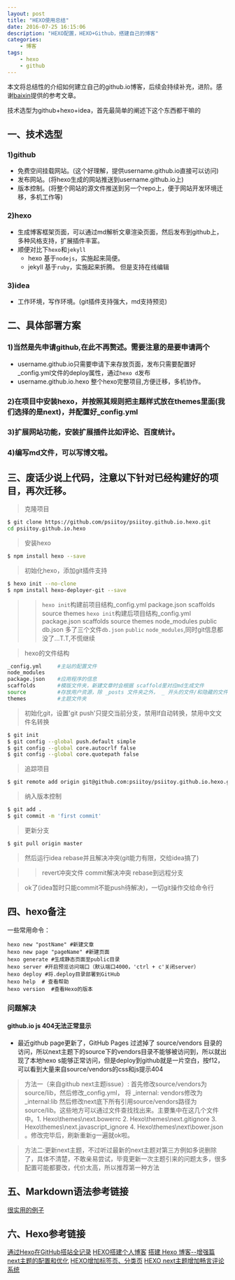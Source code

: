 ```yaml
---
layout: post
title: "HEXO使用总结"
date: 2016-07-25 16:15:06 
description: "HEXO配置，HEXO+Github，搭建自己的博客"
categories: 
    - 博客
tags:
    - hexo
    - github
---
```


本文将总结性的介绍如何建立自己的github.io博客，后续会持续补充，进阶。感谢[baixin](https://baixin.io)提供的参考文章。

<!--more-->

技术选型为github+hexo+idea，首先最简单的阐述下这个东西都干嘛的

## 一、技术选型

### 1)github
*   免费空间挂载网站。(这个好理解，提供username.github.io直接可以访问)
*   发布网站。(将hexo生成的网站推送到username.github.io上)
*   版本控制。(将整个网站的源文件推送到另一个repo上，便于网站开发环境迁移，多机工作等)


### 2)hexo
*   生成博客框架页面，可以通过md解析文章渲染页面，然后发布到github上，多种风格支持，扩展插件丰富。
*   顺便对比下`hexo`和`jekyll`
    *   hexo 基于`nodejs`，实施起来简便。
    *   jekyll 基于`ruby`，实施起来折腾。 但是支持在线编辑
      
              
### 3)idea
*   工作环境，写作环境。(git插件支持强大，md支持预览)
 
 
## 二、具体部署方案
    
### 1)当然是先申请github,在此不再赘述。需要注意的是要申请两个
*   username.github.io只需要申请下来存放页面，发布只需要配置好_config.yml文件的deploy属性，通过`hexo d`发布
*   username.github.io.hexo 整个hexo完整项目,方便迁移，多机协作。 
        
### 2)在项目中安装hexo，并按照其规则把主题样式放在themes里面(我们选择的是next)，并配置好_config.yml

### 3)扩展网站功能，安装扩展插件比如评论、百度统计。

### 4)编写md文件，可以写博文啦。

## 三、废话少说上代码，注意以下针对已经构建好的项目，再次迁移。

>   克隆项目

```bash
$ git clone https://github.com/psiitoy/psiitoy.github.io.hexo.git
cd psiitoy.github.io.hexo
```


>   安装hexo

```bash
$ npm install hexo --save


```


>   初始化hexo，添加git插件支持

```bash
$ hexo init --no-clone
$ npm install hexo-deployer-git --save

```


>>  `hexo init`构建前项目结构_config.yml  package.json  scaffolds  source  themes
>>  `hexo init`构建后项目结构_config.yml  package.json  scaffolds  source  themes  node_modules  public   db.json
>>  多了三个文件`db.json` `public` `node_modules`,同时git信息都没了...T.T,不慌继续


>   hexo的文件结构

```bash
_config.yml     #主站的配置文件
node_modules  
package.json    #应用程序的信息
scaffolds       #模版文件夹，新建文章时会根据 scaffold里对应md生成文件
source          #存放用户资源，除 _posts 文件夹之外， _ 开头的文件/和隐藏的文件将会被忽略
themes          #主题文件夹

```


>   初始化git，设置'git push'只提交当前分支，禁用lf自动转换，禁用中文文件名转换

```bash
$ git init
$ git config --global push.default simple
$ git config --global core.autocrlf false
$ git config --global core.quotepath false

```


>   追踪项目

```bash
$ git remote add origin git@github.com:psiitoy/psiitoy.github.io.hexo.git

```


>   纳入版本控制

```bash
$ git add .
$ git commit -m 'first commit'

```


>   更新分支

```bash
$ git pull origin master

```


>   然后运行idea rebase并且解决冲突(git能力有限，交给idea搞了)

>>  revert冲突文件
>>  commit解决冲突
>>  rebase到远程分支


>   ok了(idea暂时只能commit不能push待解决)，一切git操作交给命令行


## 四、hexo备注 

一些常用命令：

	hexo new "postName" #新建文章
	hexo new page "pageName" #新建页面
	hexo generate #生成静态页面至public目录
	hexo server #开启预览访问端口（默认端口4000，'ctrl + c'关闭server）
	hexo deploy #将.deploy目录部署到GitHub
	hexo help  # 查看帮助
	hexo version  #查看Hexo的版本

### 问题解决

#### github.io js 404无法正常显示
- 最近github page更新了，GitHub Pages 过滤掉了 source/vendors 目录的访问，所以next主题下的source下的vendors目录不能够被访问到，所以就出现了本地hexo s能够正常访问，但是deploy到github就是一片空白，按f12，可以看到大量来自source/vendors的css和js提示404

> 方法一（来自github next主题issue）:
首先修改source/vendors为source/lib，然后修改_config.yml， 将 _internal: vendors修改为_internal:lib 然后修改next底下所有引用source/vendors路径为source/lib。这些地方可以通过文件查找找出来。主要集中在这几个文件中。1. Hexo\themes\next.bowerrc 2. Hexo\themes\next.gitignore 3. Hexo\themes\next.javascript_ignore 4. Hexo\themes\next\bower.json 。修改完毕后，刷新重新g一遍就ok啦。

> 方法二:更新next主题，不过听过最新的next主题对第三方例如多说删除了，具体不清楚，不敢亲易尝试，毕竟更新一次主题引来的问题太多，很多配置可能都要改，代价太高，所以推荐第一种方法

	
## 五、Markdown语法参考链接
[很实用的例子](https://www.zybuluo.com/mdeditor)


## 六、Hexo参考链接
[通过Hexo在GitHub搭站全记录](https://anonymalias.github.io/2016/01/14/hexo-construct-homepage/)
[HEXO搭建个人博客](http://baixin.io/2015/08/HEXO%E6%90%AD%E5%BB%BA%E4%B8%AA%E4%BA%BA%E5%8D%9A%E5%AE%A2/)
[搭建 Hexo 博客--增强篇](http://www.jianshu.com/p/2640561e96f8)
[next主题的配置和优化](http://blog.csdn.net/willxue123/article/details/50994852)
[HEXO增加标签页、分类页](https://github.com/iissnan/hexo-theme-next/wiki/)
[HEXO next主题增加畅言评论系统](http://www.zhaiqianfeng.com/2017/03/changyan-for-hexo-next-theme.html)
